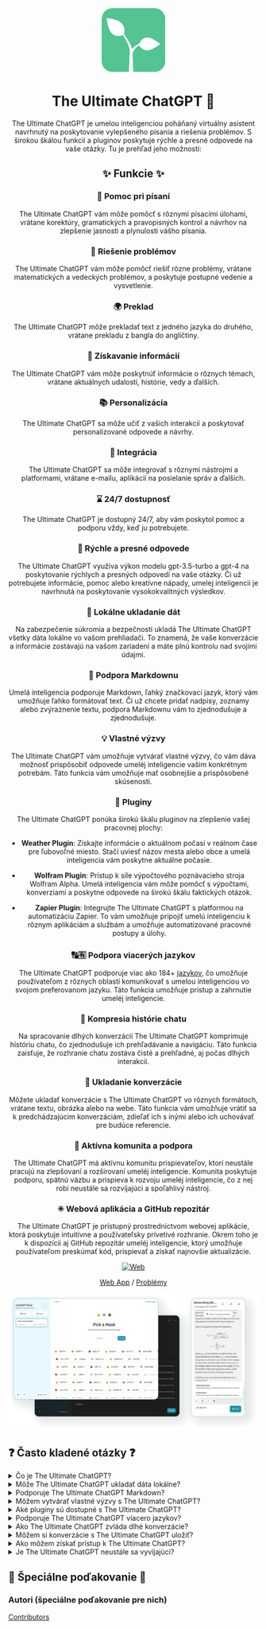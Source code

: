 <div align="center">
<img src="./docs/images/icon.png" alt="The Ultimate ChatGPT Icon"/>

<h1 align="center">The Ultimate ChatGPT 🌟</h1>

The Ultimate ChatGPT je umelou inteligenciou poháňaný virtuálny asistent navrhnutý na poskytovanie vylepšeného písania a riešenia problémov. S širokou škálou funkcií a pluginov poskytuje rýchle a presné odpovede na vaše otázky. Tu je prehľad jeho možností:

## ✨ Funkcie ✨

### 📝 Pomoc pri písaní
The Ultimate ChatGPT vám môže pomôcť s rôznymi písacími úlohami, vrátane korektúry, gramatických a pravopisných kontrol a návrhov na zlepšenie jasnosti a plynulosti vášho písania.

### 💭 Riešenie problémov
The Ultimate ChatGPT vám môže pomôcť riešiť rôzne problémy, vrátane matematických a vedeckých problémov, a poskytuje postupné vedenie a vysvetlenie.

### 🌍 Preklad
The Ultimate ChatGPT môže prekladať text z jedného jazyka do druhého, vrátane prekladu z bangla do angličtiny.

### 📑 Získavanie informácií
The Ultimate ChatGPT vám môže poskytnúť informácie o rôznych témach, vrátane aktuálnych udalostí, histórie, vedy a ďalších.

### 📚 Personalizácia
The Ultimate ChatGPT sa môže učiť z vašich interakcií a poskytovať personalizované odpovede a návrhy.

### 📎 Integrácia
The Ultimate ChatGPT sa môže integrovať s rôznymi nástrojmi a platformami, vrátane e-mailu, aplikácií na posielanie správ a ďalších.

### ⌛ 24/7 dostupnosť
The Ultimate ChatGPT je dostupný 24/7, aby vám poskytol pomoc a podporu vždy, keď ju potrebujete.

### 🚀 Rýchle a presné odpovede

The Ultimate ChatGPT využíva výkon modelu gpt-3.5-turbo a gpt-4 na poskytovanie rýchlych a presných odpovedí na vaše otázky. Či už potrebujete informácie, pomoc alebo kreatívne nápady, umelej inteligencii je navrhnutá na poskytovanie vysokokvalitných výsledkov.

### 💾 Lokálne ukladanie dát

Na zabezpečenie súkromia a bezpečnosti ukladá The Ultimate ChatGPT všetky dáta lokálne vo vašom prehliadači. To znamená, že vaše konverzácie a informácie zostávajú na vašom zariadení a máte plnú kontrolu nad svojimi údajmi.

### 🔢 Podpora Markdownu

Umelá inteligencia podporuje Markdown, ľahký značkovací jazyk, ktorý vám umožňuje ľahko formátovať text. Či už chcete pridať nadpisy, zoznamy alebo zvýraznenie textu, podpora Markdownu vám to zjednodušuje a zjednodušuje.

### 💡 Vlastné výzvy

The Ultimate ChatGPT vám umožňuje vytvárať vlastné výzvy, čo vám dáva možnosť prispôsobiť odpovede umeléj inteligencie vašim konkrétnym potrebám. Táto funkcia vám umožňuje mať osobnejšie a prispôsobené skúsenosti.

### 🔆 Pluginy

The Ultimate ChatGPT ponúka širokú škálu pluginov na zlepšenie vašej pracovnej plochy:

- **Weather Plugin**: Získajte informácie o aktuálnom počasí v reálnom čase pre ľubovoľné miesto. Stačí uviesť názov mesta alebo obce a umelá inteligencia vám poskytne aktuálne počasie.

- **Wolfram Plugin**: Prístup k sile výpočtového poznávacieho stroja Wolfram Alpha. Umelá inteligencia vám môže pomôcť s výpočtami, konverziami a poskytne odpovede na širokú škálu faktických otázok.

- **Zapier Plugin**: Integrujte The Ultimate ChatGPT s platformou na automatizáciu Zapier. To vám umožňuje pripojiť umelú inteligenciu k rôznym aplikáciám a službám a umožňuje automatizované pracovné postupy a úlohy.

### 🔠🈶 Podpora viacerých jazykov

The Ultimate ChatGPT podporuje viac ako 184+ [jazykov](./SUPPORTED_LANGUAGES.md), čo umožňuje používateľom z rôznych oblastí komunikovať s umelou inteligenciou vo svojom preferovanom jazyku. Táto funkcia umožňuje prístup a zahrnutie umeléj inteligencie.

### 💬 Kompresia histórie chatu

Na spracovanie dlhých konverzácií The Ultimate ChatGPT komprimuje históriu chatu, čo zjednodušuje ich prehľadávanie a navigáciu. Táto funkcia zaisťuje, že rozhranie chatu zostáva čisté a prehľadné, aj počas dlhých interakcií.

### 📂 Ukladanie konverzácie

Môžete ukladať konverzácie s The Ultimate ChatGPT vo rôznych formátoch, vrátane textu, obrázka alebo na webe. Táto funkcia vám umožňuje vrátiť sa k predchádzajúcim konverzáciám, zdieľať ich s inými alebo ich uchovávať pre budúce referencie.

### 🔑 Aktívna komunita a podpora

The Ultimate ChatGPT má aktívnu komunitu prispievateľov, ktorí neustále pracujú na zlepšovaní a rozširovaní umeléj inteligencie. Komunita poskytuje podporu, spätnú väzbu a prispieva k rozvoju umeléj inteligencie, čo z nej robí neustále sa rozvíjajúci a spoľahlivý nástroj.

### ✳ Webová aplikácia a GitHub repozitár

The Ultimate ChatGPT je prístupný prostredníctvom webovej aplikácie, ktorá poskytuje intuitívne a používateľsky prívetivé rozhranie. Okrem toho je k dispozícii aj GitHub repozitár umeléj inteligencie, ktorý umožňuje používateľom preskúmať kód, prispievať a získať najnovšie aktualizácie.

[![Web][Web-image]][web-url]

[Web App](https://chatgpt.kiask.xyz/) / [Problémy](https://github.com/ki-ask/The-Ultimate-ChatGPT/issues)

[web-url]: https://chatgpt.kiask.xyz
   
[download-url]: https://github.com/ki-ask/The-Ultimate-ChatGPT/releases

[Web-image]: https://img.shields.io/badge/Web-PWA-orange?logo=microsoftedge

![cover](./docs/images/cover.png)

</div>

## ❓ Často kladené otázky ❓

<details>
<summary>Čo je The Ultimate ChatGPT?</summary>
The Ultimate ChatGPT je umelou inteligenciou poháňaný virtuálny asistent, ktorý poskytuje rýchle a presné odpovede na vaše otázky a ponúka rôzne funkcie a pluginy na zlepšenie písania a riešenie problémov.
</details>

<details>
<summary>Môže The Ultimate ChatGPT ukladať dáta lokálne?</summary>
Áno, The Ultimate ChatGPT môže ukladať všetky dáta lokálne vo vašom prehliadači, čo zaisťuje súkromie a bezpečnosť.
</details>

<details>
<summary>Podporuje The Ultimate ChatGPT Markdown?</summary>
Áno, The Ultimate ChatGPT podporuje Markdown, čo vám umožňuje formátovať text a vytvárať bohatý obsah.
</details>

<details>
<summary>Môžem vytvárať vlastné výzvy s The Ultimate ChatGPT?</summary>
Áno, môžete vytvárať vlastné výzvy a prispôsobiť svoje interakcie s The Ultimate ChatGPT.
</details>

<details>
<summary>Aké pluginy sú dostupné s The Ultimate ChatGPT?</summary>
The Ultimate ChatGPT ponúka pluginy ako Weather, Wolfram a Zapier, ktoré zjednodušujú vašu prácu a poskytujú ďalšiu funkcionalitu.
</details>

<details>
<summary>Podporuje The Ultimate ChatGPT viacero jazykov?</summary>
Áno, The Ultimate ChatGPT má vstavané výzvy v viacerých jazykoch, čo vám umožňuje komunikovať vo vašom preferovanom jazyku.
</details>

<details>
<summary>Ako The Ultimate ChatGPT zvláda dlhé konverzácie?</summary>
The Ultimate ChatGPT komprimuje históriu chatu, aby zvládal dlhé konverzácie efektívne a poskytoval bezproblémový zážitok.
</details>

<details>
<summary>Môžem si konverzácie s The Ultimate ChatGPT uložiť?</summary>
Áno, konverzácie môžete uložiť vo formáte textu, obrázka alebo na webe pomocou funkcie KiAsk Share.
</details>

<details>
<summary>Ako môžem získať prístup k The Ultimate ChatGPT?</summary>
The Ultimate ChatGPT je dostupný ako webová aplikácia a môžete tiež získať prístup k GitHub repozitáru pre podporu a ďalšie funkcie.
</details>

<details>
<summary>Je The Ultimate ChatGPT neustále sa vyvíjajúci?</summary>
Áno, The Ultimate ChatGPT sa neustále vyvíja s aktualizáciami a vylepšeniami a má aktívnu komunitu prispievateľov.
</details>

## 🎉 Špeciálne poďakovanie 🎉

### Autori (špeciálne poďakovanie pre nich)

[Contributors](https://github.com/Yidadaa/ChatGPT-Next-Web/graphs/contributors)
